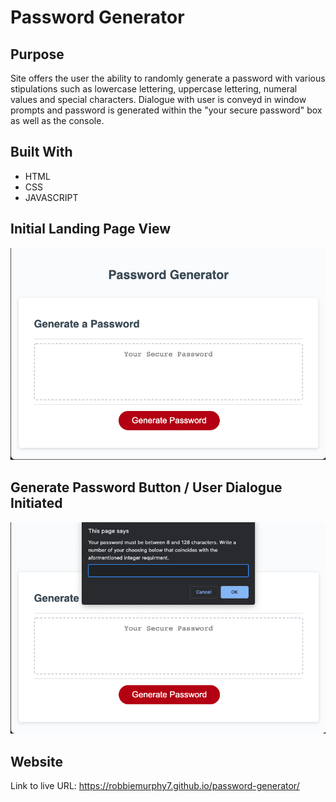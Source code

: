 # Password Generator

## Purpose
Site offers the user the ability to randomly generate a password with various stipulations such as lowercase lettering, uppercase lettering, numeral values and special characters. Dialogue with user is conveyd in window prompts and password is generated within the "your secure password" box as well as the console.

## Built With
* HTML
* CSS
* JAVASCRIPT

## Initial Landing Page View
![Image](./develop/images/1.png)

## Generate Password Button / User Dialogue Initiated
![Image](./develop/images/2.png)

## Website
Link to live URL: https://robbiemurphy7.github.io/password-generator/